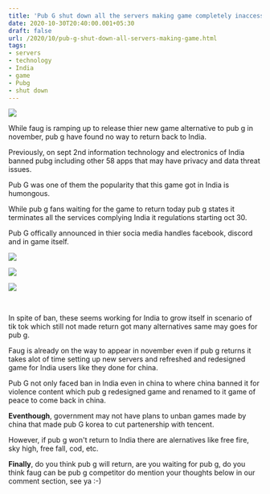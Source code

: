 ```yaml
---
title: 'Pub G shut down all the servers making game completely inaccessible in India !'
date: 2020-10-30T20:40:00.001+05:30
draft: false
url: /2020/10/pub-g-shut-down-all-servers-making-game.html
tags: 
- servers
- technology
- India
- game
- Pubg
- shut down
---
```


 [![](https://lh3.googleusercontent.com/-kfjw3zLVoqs/X5ws-iGVtiI/AAAAAAAACBc/NLU_5fa0l0o2P4_PCevoJLUsZ0FzbY9dQCLcBGAsYHQ/s1600/1604070645510245-0.png)](https://lh3.googleusercontent.com/-kfjw3zLVoqs/X5ws-iGVtiI/AAAAAAAACBc/NLU_5fa0l0o2P4_PCevoJLUsZ0FzbY9dQCLcBGAsYHQ/s1600/1604070645510245-0.png) 

  

While faug is ramping up to release thier new game alternative to pub g in november, pub g have found no way to return back to India.

  

Previously, on sept 2nd information technology and electronics of India banned pubg including other 58 apps that may have privacy and data threat issues.

  

Pub G was one of them the popularity that this game got in India is humongous.

  

While pub g fans waiting for the game to return today pub g states it terminates all the services complying India it regulations starting oct 30.

  

Pub G offically announced in thier socia media handles facebook, discord and in game itself.

  

 [![](https://lh3.googleusercontent.com/-iV3OZEF5Djc/X5wwGhCOdDI/AAAAAAAACBw/bfhn267dA4c5QzBYjd7vQYm1td1Aw-GDwCLcBGAsYHQ/s1600/1604071446828072-0.png)](https://lh3.googleusercontent.com/-iV3OZEF5Djc/X5wwGhCOdDI/AAAAAAAACBw/bfhn267dA4c5QzBYjd7vQYm1td1Aw-GDwCLcBGAsYHQ/s1600/1604071446828072-0.png) 

  

 [![](https://lh3.googleusercontent.com/-uZbVSKLfZMQ/X5wwF7CtlJI/AAAAAAAACBs/izbsF71zDrEytL2DA-c8eLUOeUS4P0iHwCLcBGAsYHQ/s1600/1604071443373386-1.png)](https://lh3.googleusercontent.com/-uZbVSKLfZMQ/X5wwF7CtlJI/AAAAAAAACBs/izbsF71zDrEytL2DA-c8eLUOeUS4P0iHwCLcBGAsYHQ/s1600/1604071443373386-1.png) 

  

 [![](https://lh3.googleusercontent.com/-3uUt9-RzUC0/X5wwFBP5iUI/AAAAAAAACBo/AhLRyVrd6sQHJNU-bTCUcjDzq_Br-irZACLcBGAsYHQ/s1600/1604071439920996-2.png)](https://lh3.googleusercontent.com/-3uUt9-RzUC0/X5wwFBP5iUI/AAAAAAAACBo/AhLRyVrd6sQHJNU-bTCUcjDzq_Br-irZACLcBGAsYHQ/s1600/1604071439920996-2.png) 

                          

  

  

In spite of ban, these seems working for India to grow itself in scenario of tik tok which still not made return got many alternatives same may goes for pub g.

  

Faug is already on the way to appear in november even if pub g returns it takes alot of time setting up new servers and refreshed and redesigned game for India users like they done for china.

  

Pub G not only faced ban in India even in china to where china banned it for violence content which pub g redesigned game and renamed to it game of peace to come back in china.

  

**Eventhough**, government may not have plans to unban games made by china that made pub G korea to cut partenership with tencent.

  

However, if pub g won't return to India there are alernatives like free fire, sky high, free fall, cod, etc.

  

**Finally**, do you think pub g will return, are you waiting for pub g, do you think faug can be pub g competitor do mention your thoughts below in our comment section, see ya :-)